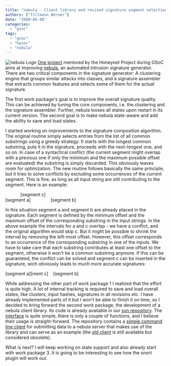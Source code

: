 ```yaml
---
title: "nebula - Client library and revised signature segment selection"
authors: ["Tillmann Werner"]
date: "2009-06-08"
categories: 
  - "gsoc"
tags: 
  - "gsoc"
  - "hpsoc"
  - "nebula"
---
```


[](/gsoc/project11 "HPSoc Project Description")![nebula Logo](images/nebula.png) [One project](/gsoc/project11 "HPSoc Project Description") mentored by the Honeynet Project during GSoC aims at improving [nebula](http://nebula.carnivore.it "nebula - An Intrusion Signature Generator"), an automated intrusion signature generator. There are two critical components in the signature generator: A clustering engine that groups similar attacks into classes, and a signature assembler that extracts common features and selects some of them for the actual signature.

  
  

The first work package's goal is to improve the overall signature quality. This can be achieved by tuning the core components, i.e. the clustering and the signature assembler. Further, nebula looses all states upon restart in its current version. The second goal is to make nebula state-aware and add the ability to save and load states.

  

I started working on improvements to the signature composition algorithm. The original routine simply selects entries from the list of all common substrings using a greedy strategy: It starts with the longest common substring, puts it in the signature, proceeds with the next-longest one, and so on. In case of a syntactical conflict (the current segment might overlap with a previous one if only the minimum and the maximum possible offset are evaluated) the substring is simply discarded. This obviously leaves room for optimization. The new routine follows basically the same principle, but it tries to solve conflicts by excluding some occurrences of the current segment. This is fine, as long as all input string are still contributing to the segment. Here is an example:

  

            \[segment c\]  
\[segment a\]                \[segment b\]  

  

In this situation segment a and segment b are already placed in the signature. Each segment is defined by the minimum offset and the maximum offset of the corresponding substring in the input strings. In the above example the intervals for a and c overlap - we have a conflict, and the original algorithm would skip c. But it might be possible to shrink the interval by removing the left-most offset. However, this offset corresponds to an occurrence of the corresponding substring in one of the inputs. We have to take care that each substring contributes at least one offset to the segment, otherwise it won't be a common substring anymore. If this can be guaranteed, the conflict can be solved and segment c can be inserted in the signature, wich obviously leads to much more accurate signatures:

  

\[segment a\]\[ment c\]    \[segment b\]  

  

While addressing the other part of work package 1 I realized that the effort is quite high. A lot of internal tracking is required to save and load overall states, like clusters, input hashes, signatures in all revisions etc. I have already implemented parts of it but I won't be able to finish it on time, so I decided to bring forward the second work package, the development of a nebula client library. Its code is already available in our [svn repository](http://svn.carnivore.it/browser/nebula/trunk/lib "nebula svn repository"). The [interface](http://svn.carnivore.it/browser/nebula/trunk/include/nebula.h "nebula svn repository") is quite simple, there is only a couple of functions, and I believe their usage is straight-forward. The repository contains a [simple command line client](http://svn.carnivore.it/browser/nebula/trunk/client "nebula svn repository") for submitting data to a nebula server that makes use of the library and can serve as an example (the [old client](http://svn.carnivore.it/browser/nebula/trunk/deprecated "nebula svn repository") is still available but considered obsolete).

  

What is next? I will keep working on state support and also already start with work package 3. It is going to be interesting to see how the snort plugin will work out.
